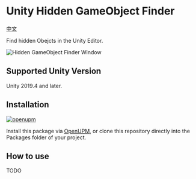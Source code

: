 # Unity Hidden GameObject Finder

[中文](./README_CN.md)

Find hidden Obejcts in the Unity Editor.

![Hidden GameObject Finder Window](./Documents~/imgs/img_sample_hidden_bject_finder_window.png)

## Supported Unity Version

Unity 2019.4 and later.

## Installation

[![openupm](https://img.shields.io/npm/v/com.greenbamboogames.hiddenobjectfinder?label=openupm&registry_uri=https://package.openupm.com)](https://openupm.com/packages/com.greenbamboogames.hiddenobjectfinder/)

Install this package via [OpenUPM](https://openupm.com/packages/com.greenbamboogames.hiddenobjectfinder), or clone this repository directly into the Packages folder of your project.

## How to use

TODO
